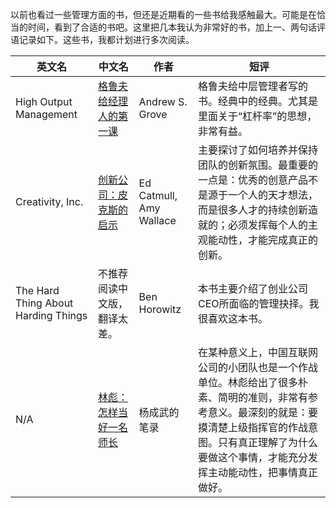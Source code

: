 以前也看过一些管理方面的书，但还是近期看的一些书给我感触最大。可能是在恰当的时间，看到了合适的书吧。这里把几本我认为非常好的书，加上一、两句话评语记录如下。这些书，我都计划进行多次阅读。


| 英文名  | 中文名 | 作者  | 短评  |
|---|---|---|---|
| High Output Management  | [格鲁夫给经理人的第一课](https://book.douban.com/subject/5431183/)  | Andrew S. Grove | 格鲁夫给中层管理者写的书。经典中的经典。尤其是里面关于“杠杆率”的思想，非常有益。 |
| Creativity, Inc. | [创新公司：皮克斯的启示](https://book.douban.com/subject/26314955/) | Ed Catmull, Amy Wallace | 主要探讨了如何培养并保持团队的创新氛围。最重要的一点是：优秀的创意产品不是源于一个人的天才想法，而是很多人才的持续创新造就的；必须发挥每个人的主观能动性，才能完成真正的创新。|
| The Hard Thing About Harding Things | 不推荐阅读中文版，翻译太差。 | Ben Horowitz | 本书主要介绍了创业公司CEO所面临的管理抉择。我很喜欢这本书。|
| N/A | [林彪：怎样当好一名师长](https://zhuanlan.zhihu.com/p/93581387) | 杨成武的笔录 | 在某种意义上，中国互联网公司的小团队也是一个作战单位。林彪给出了很多朴素、简明的准则，非常有参考意义。最深刻的就是：要摸清楚上级指挥官的作战意图。只有真正理解了为什么要做这个事情，才能充分发挥主动能动性，把事情真正做好。|
